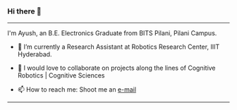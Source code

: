 ### Hi there 👋

--------------

I'm Ayush, an B.E. Electronics Graduate from BITS Pilani, Pilani Campus.

- 🔭 I’m currently a Research Assistant at Robotics Research Center, IIIT Hyderabad.

- 👯 I would love to collaborate on projects along the lines of Cognitive Robotics | Cognitive Sciences

- 📫 How to reach me: Shoot me an [e-mail](mailto:ay.agrawal812@gmail.com)

<!-- [![GitHub Streak](http://github-readme-streak-stats.herokuapp.com?user=Ayush8120&theme=blood-dark&hide_border=true)](https://git.io/streak-stats) -->

  
<!-- ### ⚡ ***<u><b>My present interests</b></u>*** -->
<!-- - 🌱 I am fluid with my skillset and enjoy learning about new fields.  -->
  
<!-- <p align="center">
  
  <img width="400" height="400" src="https://user-images.githubusercontent.com/72944387/132033126-4e9b5091-f208-4707-8f7f-d36a95019b39.png">
</p>
 -->
<!-- ![Visitor Count](https://profile-counter.glitch.me/Ayush8120/count.svg) -->
----------


